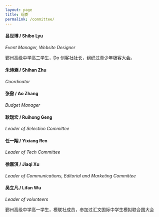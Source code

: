 ```yaml
---
layout: page
title: 组委
permalink: /committee/
---
```


#### 吕世博 / Shibo Lyu
*Event Manager, Website Designer*

鄞州高级中学高二学生，Do 创客社社长，组织过青少年极客大会。

#### 朱诗涵 / Shihan Zhu
*Coordinator*

#### 张傲 / Ao Zhang
*Budget Manager*

#### 耿瑞宏 / Ruihong Geng
*Leader of Selection Committee*

#### 任一翔 / Yixiang Ren
*Leader of Tech Committee*

#### 徐嘉淇 / Jiaqi Xu
*Leader of Communications, Editorial and Marketing Committee*

#### 吴立凡 / Lifan Wu
*Leader of volunteers*

鄞州高级中学高一学生，模联社成员，参加过汇文国际中学生模拟联合国大会
